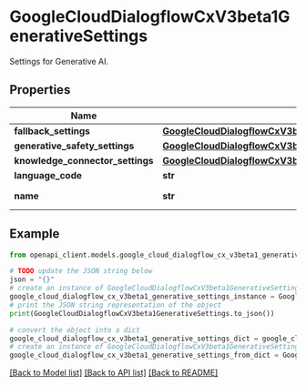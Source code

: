 # GoogleCloudDialogflowCxV3beta1GenerativeSettings

Settings for Generative AI.

## Properties

Name | Type | Description | Notes
------------ | ------------- | ------------- | -------------
**fallback_settings** | [**GoogleCloudDialogflowCxV3beta1GenerativeSettingsFallbackSettings**](GoogleCloudDialogflowCxV3beta1GenerativeSettingsFallbackSettings.md) |  | [optional] 
**generative_safety_settings** | [**GoogleCloudDialogflowCxV3beta1SafetySettings**](GoogleCloudDialogflowCxV3beta1SafetySettings.md) |  | [optional] 
**knowledge_connector_settings** | [**GoogleCloudDialogflowCxV3beta1GenerativeSettingsKnowledgeConnectorSettings**](GoogleCloudDialogflowCxV3beta1GenerativeSettingsKnowledgeConnectorSettings.md) |  | [optional] 
**language_code** | **str** | Language for this settings. | [optional] 
**name** | **str** | Format: &#x60;projects//locations//agents//generativeSettings&#x60;. | [optional] 

## Example

```python
from openapi_client.models.google_cloud_dialogflow_cx_v3beta1_generative_settings import GoogleCloudDialogflowCxV3beta1GenerativeSettings

# TODO update the JSON string below
json = "{}"
# create an instance of GoogleCloudDialogflowCxV3beta1GenerativeSettings from a JSON string
google_cloud_dialogflow_cx_v3beta1_generative_settings_instance = GoogleCloudDialogflowCxV3beta1GenerativeSettings.from_json(json)
# print the JSON string representation of the object
print(GoogleCloudDialogflowCxV3beta1GenerativeSettings.to_json())

# convert the object into a dict
google_cloud_dialogflow_cx_v3beta1_generative_settings_dict = google_cloud_dialogflow_cx_v3beta1_generative_settings_instance.to_dict()
# create an instance of GoogleCloudDialogflowCxV3beta1GenerativeSettings from a dict
google_cloud_dialogflow_cx_v3beta1_generative_settings_from_dict = GoogleCloudDialogflowCxV3beta1GenerativeSettings.from_dict(google_cloud_dialogflow_cx_v3beta1_generative_settings_dict)
```
[[Back to Model list]](../README.md#documentation-for-models) [[Back to API list]](../README.md#documentation-for-api-endpoints) [[Back to README]](../README.md)


